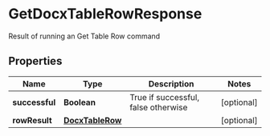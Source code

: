 

# GetDocxTableRowResponse

Result of running an Get Table Row command
## Properties

Name | Type | Description | Notes
------------ | ------------- | ------------- | -------------
**successful** | **Boolean** | True if successful, false otherwise |  [optional]
**rowResult** | [**DocxTableRow**](DocxTableRow.md) |  |  [optional]



